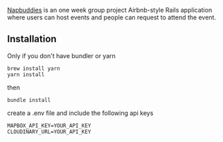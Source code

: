 [Napbuddies](http://napbuddies.herokuapp.com/) is an one week group project Airbnb-style Rails application where users can host events and
people can request to attend the event.

## Installation


Only if you don't have bundler or yarn

```
brew install yarn
yarn install
```
then
```
bundle install
```
create a .env file and include the following api keys

```
MAPBOX_API_KEY=YOUR_API_KEY
CLOUDINARY_URL=YOUR_API_KEY
```
